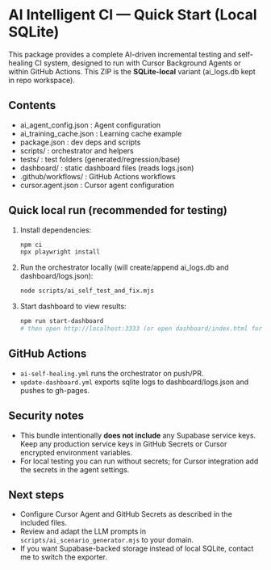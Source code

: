 # AI Intelligent CI — Quick Start (Local SQLite)

This package provides a complete AI-driven incremental testing and self-healing CI system,
designed to run with Cursor Background Agents or within GitHub Actions. This ZIP is the
**SQLite-local** variant (ai_logs.db kept in repo workspace).

## Contents

- ai_agent_config.json : Agent configuration
- ai_training_cache.json : Learning cache example
- package.json : dev deps and scripts
- scripts/ : orchestrator and helpers
- tests/ : test folders (generated/regression/base)
- dashboard/ : static dashboard files (reads logs.json)
- .github/workflows/ : GitHub Actions workflows
- cursor.agent.json : Cursor agent configuration

## Quick local run (recommended for testing)

1. Install dependencies:
   ```bash
   npm ci
   npx playwright install
   ```
2. Run the orchestrator locally (will create/append ai_logs.db and dashboard/logs.json):
   ```bash
   node scripts/ai_self_test_and_fix.mjs
   ```
3. Start dashboard to view results:
   ```bash
   npm run start-dashboard
   # then open http://localhost:3333 (or open dashboard/index.html for static view)
   ```

## GitHub Actions

- `ai-self-healing.yml` runs the orchestrator on push/PR.
- `update-dashboard.yml` exports sqlite logs to dashboard/logs.json and pushes to gh-pages.

## Security notes

- This bundle intentionally **does not include** any Supabase service keys. Keep any production service keys
  in GitHub Secrets or Cursor encrypted environment variables.
- For local testing you can run without secrets; for Cursor integration add the secrets in the agent settings.

## Next steps

- Configure Cursor Agent and GitHub Secrets as described in the included files.
- Review and adapt the LLM prompts in `scripts/ai_scenario_generator.mjs` to your domain.
- If you want Supabase-backed storage instead of local SQLite, contact me to switch the exporter.

